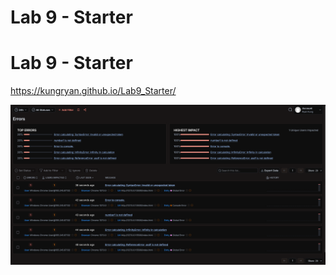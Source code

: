 # Lab 9 - Starter
# Lab 9 - Starter
https://kungryan.github.io/Lab9_Starter/

![TrackJS Errors](errors.png)
